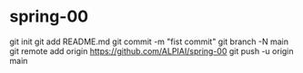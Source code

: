 # spring-00
git init
git add README.md
git commit -m "fist commit"
git branch -N main
git remote add origin https://github.com/ALPIAI/spring-00
git push -u origin main
